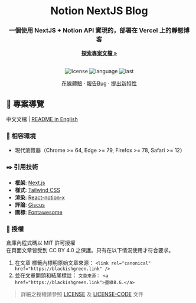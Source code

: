 <h1 align="center">Notion NextJS Blog</h1>
<div align="center">
  <h3>一個使用 NextJS + Notion API 實現的，部署在 Vercel 上的靜態博客</h3>
  <a href="https://github.com/BlackishGreen33/Notion-NextJS-Blog"><strong>探索專案文檔 »</strong></a>
  <br />
  <br />
  
  ![license](https://img.shields.io/github/license/BlackishGreen33/Notion-NextJS-Blog)
  ![language](https://img.shields.io/github/languages/top/BlackishGreen33/Notion-NextJS-Blog)
  ![last](https://img.shields.io/github/last-commit/BlackishGreen33/Notion-NextJS-Blog)
  
  <a href="https://blackishgreen.link" target="_blank">在線體驗</a>
  ·
  <a href="https://github.com/BlackishGreen33/Notion-NextJS-Blog/issues">報告Bug</a>
  ·
  <a href="https://github.com/BlackishGreen33/Notion-NextJS-Blog/issues">提出新特性</a>
</div>

## 🔖 專案導覽

中文文檔 | [README in English](./README_EN.md)

### 🎯 相容環境

- 現代瀏覽器（Chrome >= 64, Edge >= 79, Firefox >= 78, Safari >= 12）

### ✒️ 引用技術

- **框架**: [Next.js](https://nextjs.org)
- **樣式**: [Tailwind CSS](https://www.tailwindcss.cn/)
- **渲染**: [React-notion-x](https://github.com/NotionX/react-notion-x)
- **評論**: [Giscus](https://giscus.app/zh-CN)
- **圖標**: [Fontawesome](https://fontawesome.com/v6/icons/)

### 📝 授權

倉庫內程式碼以 MIT 許可授權  
在頁面文章皆受到 CC BY 4.0 之保護。只有在以下情況使用才符合要求。

1. 在文章 <head> 標籤內標明原始文章來源： `<link rel="canonical" href="https://blackishgreen.link" />`
2. 並在文章開頭和結尾標註： `文章來源： <a href="https://blackishgreen.link">墨綠B.G.</a>`

> 詳細之授權請參照 [LICENSE](LICENSE) 及 [LICENSE-CODE](LICENSE-CODE) 文件

